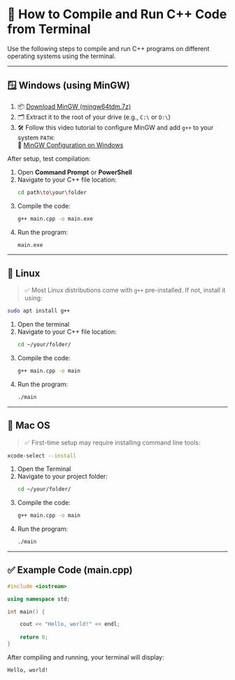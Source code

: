 # 🚀 How to Compile and Run C++ Code from Terminal

Use the following steps to compile and run C++ programs on different operating systems using the terminal.

---

## 🪟 Windows (using MinGW)

1. 📦 [Download MinGW (mingw64tdm.7z)](https://www.dropbox.com/scl/fi/tqr1y8ut31lfkapgsbicp/mingw64tdm.7z?rlkey=qhng07c0014udgrransk6jc1j&e=1&dl=0)
2. 🗂 Extract it to the root of your drive (e.g., `C:\` or `D:\`)
3. 🛠 Follow this video tutorial to configure MinGW and add `g++` to your system `PATH`:  
   🎥 [MinGW Configuration on Windows](https://www.youtube.com/watch?v=m4jZDXdT_tM)

After setup, test compilation:

1. Open **Command Prompt** or **PowerShell**  
2. Navigate to your C++ file location:
   ```bash
   cd path\to\your\folder
   ```
3. Compile the code:
   ```bash
   g++ main.cpp -o main.exe
   ```
4. Run the program:
   ```bash
   main.exe
   ```

---

## 🐧 Linux

> ✅ Most Linux distributions come with `g++` pre-installed. If not, install it using:
```bash
sudo apt install g++
```

1. Open the terminal  
2. Navigate to your C++ file location:
   ```bash
   cd ~/your/folder/
   ```
3. Compile the code:
   ```bash
   g++ main.cpp -o main
   ```
4. Run the program:
   ```bash
   ./main
   ```

---

## 🍏 Mac OS

> ✅ First-time setup may require installing command line tools:
```bash
xcode-select --install
```

1. Open the Terminal  
2. Navigate to your project folder:
   ```bash
   cd ~/your/folder/
   ```
3. Compile the code:
   ```bash
   g++ main.cpp -o main
   ```
4. Run the program:
   ```bash
   ./main
   ```

---


## ✅ Example Code (main.cpp)

```cpp
#include <iostream>

using namespace std;

int main() {

    cout << "Hello, world!" << endl;
    
    return 0;
}
```

After compiling and running, your terminal will display:

```
Hello, world!
```
